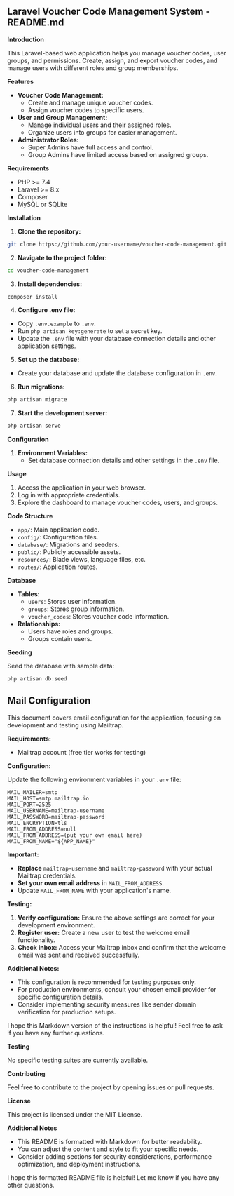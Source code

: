 ## Laravel Voucher Code Management System - README.md

**Introduction**

This Laravel-based web application helps you manage voucher codes, user groups, and permissions. Create, assign, and export voucher codes, and manage users with different roles and group memberships.

**Features**

* **Voucher Code Management:**
    * Create and manage unique voucher codes.
    * Assign voucher codes to specific users.
* **User and Group Management:**
    * Manage individual users and their assigned roles.
    * Organize users into groups for easier management.
* **Administrator Roles:**
    * Super Admins have full access and control.
    * Group Admins have limited access based on assigned groups.

**Requirements**

* PHP >= 7.4
* Laravel >= 8.x
* Composer
* MySQL or SQLite

**Installation**

1. **Clone the repository:**

```bash
git clone https://github.com/your-username/voucher-code-management.git
```

2. **Navigate to the project folder:**

```bash
cd voucher-code-management
```

3. **Install dependencies:**

```bash
composer install
```

4. **Configure .env file:**

* Copy `.env.example` to `.env`.
* Run `php artisan key:generate` to set a secret key.
* Update the `.env` file with your database connection details and other application settings.

5. **Set up the database:**

* Create your database and update the database configuration in `.env`.

6. **Run migrations:**

```bash
php artisan migrate
```

7. **Start the development server:**

```bash
php artisan serve
```

**Configuration**

1. **Environment Variables:**
    * Set database connection details and other settings in the `.env` file.

**Usage**

1. Access the application in your web browser.
2. Log in with appropriate credentials.
3. Explore the dashboard to manage voucher codes, users, and groups.

**Code Structure**

* `app/`: Main application code.
* `config/`: Configuration files.
* `database/`: Migrations and seeders.
* `public/`: Publicly accessible assets.
* `resources/`: Blade views, language files, etc.
* `routes/`: Application routes.

**Database**

* **Tables:**
    * `users`: Stores user information.
    * `groups`: Stores group information.
    * `voucher_codes`: Stores voucher code information.
* **Relationships:**
    * Users have roles and groups.
    * Groups contain users.

**Seeding**

Seed the database with sample data:

```bash
php artisan db:seed
```

## Mail Configuration

This document covers email configuration for the application, focusing on development and testing using Mailtrap.

**Requirements:**

* Mailtrap account (free tier works for testing)

**Configuration:**

Update the following environment variables in your `.env` file:

```
MAIL_MAILER=smtp
MAIL_HOST=smtp.mailtrap.io
MAIL_PORT=2525
MAIL_USERNAME=mailtrap-username
MAIL_PASSWORD=mailtrap-password
MAIL_ENCRYPTION=tls
MAIL_FROM_ADDRESS=null
MAIL_FROM_ADDRESS=(put your own email here)
MAIL_FROM_NAME="${APP_NAME}"
```

**Important:**

* **Replace** `mailtrap-username` and `mailtrap-password` with your actual Mailtrap credentials.
* **Set your own email address** in `MAIL_FROM_ADDRESS`.
* Update `MAIL_FROM_NAME` with your application's name.

**Testing:**

1. **Verify configuration:** Ensure the above settings are correct for your development environment.
2. **Register user:** Create a new user to test the welcome email functionality.
3. **Check inbox:** Access your Mailtrap inbox and confirm that the welcome email was sent and received successfully.

**Additional Notes:**

* This configuration is recommended for testing purposes only.
* For production environments, consult your chosen email provider for specific configuration details.
* Consider implementing security measures like sender domain verification for production setups.

I hope this Markdown version of the instructions is helpful! Feel free to ask if you have any further questions.

**Testing**

No specific testing suites are currently available.

**Contributing**

Feel free to contribute to the project by opening issues or pull requests.

**License**

This project is licensed under the MIT License.

**Additional Notes**

* This README is formatted with Markdown for better readability.
* You can adjust the content and style to fit your specific needs.
* Consider adding sections for security considerations, performance optimization, and deployment instructions.

I hope this formatted README file is helpful! Let me know if you have any other questions.